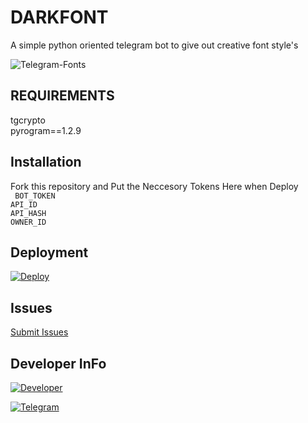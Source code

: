# DARKFONT
A simple python oriented telegram bot to give out creative font style's

![Telegram-Fonts](https://telegra.ph/file/e96572a0712a13b321599.jpg)

## REQUIREMENTS

tgcrypto<br>
pyrogram==1.2.9

## Installation

Fork this repository and
Put the Neccesory Tokens Here when Deploy<br>
     ` BOT_TOKEN`<br>
      `API_ID`<br>
      `API_HASH`<br>
      `OWNER_ID`

## Deployment

[![Deploy](https://www.herokucdn.com/deploy/button.svg)](https://heroku.com/deploy?template=https://github.com/DARKEMPIRESL/DARKFONT)
     
## Issues 

[Submit Issues](https://github.com/DARKEMPIRESL/DARKFONT/issues)

## Developer InFo

[![Developer](https://contributors-img.web.app/image?repo=DARKEMPIRESL/DARKFONT)](https://github.com/DARKEMPIRESL)

[![Telegram](https://img.shields.io/badge/Telegram-grey?style=for-the-badge&logo=telegram)](https://telegram.me/ImDark_Empire)

